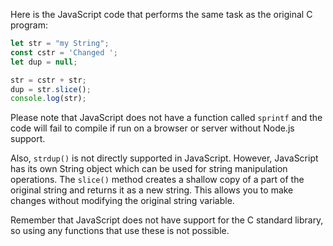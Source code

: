 Here is the JavaScript code that performs the same task as the original C program:

```javascript
let str = "my String";
const cstr = 'Changed ';
let dup = null;

str = cstr + str;
dup = str.slice();
console.log(str);
```

Please note that JavaScript does not have a function called `sprintf` and the code will fail to compile if run on a browser or server without Node.js support. 

Also, `strdup()` is not directly supported in JavaScript. However, JavaScript has its own String object which can be used for string manipulation operations. The `slice()` method creates a shallow copy of a part of the original string and returns it as a new string. This allows you to make changes without modifying the original string variable.

Remember that JavaScript does not have support for the C standard library, so using any functions that use these is not possible.
